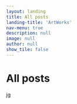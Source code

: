 ```yaml
---
layout: landing
title: All posts
landing-title: 'ArtWorks'
nav-menu: true
description: null
image: null
author: null
show_tile: false
---
```


<h1>All posts</h1>
jg